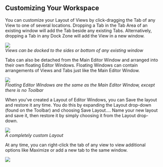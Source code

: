 Customizing Your Workspace
--------------------------


You can customize your <span class=keyword>Layout</span> of Views by click-dragging the Tab of any View to one of several locations.  Dropping a Tab in the <span class=keyword>Tab Area</span> of an existing window will add the Tab beside any existing Tabs.  Alternatively, dropping a Tab in any <span class=keyword>Dock Zone</span> will add the View in a new window.


![](http://docwiki.hq.unity3d.com/uploads/Main/DockZones.gif)  
_Views can be docked to the sides or bottom of any existing window_

Tabs can also be detached from the Main Editor Window and arranged into their own floating Editor Windows.  Floating Windows can contain arrangements of Views and Tabs just like the Main Editor Window.


![](http://docwiki.hq.unity3d.com/uploads/Main/FloatingWindows.png)  
_Floating Editor Windows are the same as the Main Editor Window, except there is no Toolbar_

When you've created a Layout of Editor Windows, you can Save the layout and restore it any time.  You do this by expanding the Layout drop-down (found on the Toolbar) and choosing <span class=menu>Save Layout...</span>.  Name your new layout and save it, then restore it by simply choosing it from the Layout drop-down.


![](http://docwiki.hq.unity3d.com/uploads/Main/FunkyView.png)  
_A completely custom Layout_

At any time, you can right-click the tab of any view to view additional options like Maximize or add a new tab to the same window.


![](http://docwiki.hq.unity3d.com/uploads/Main/Editor-tabcontext.png)  

